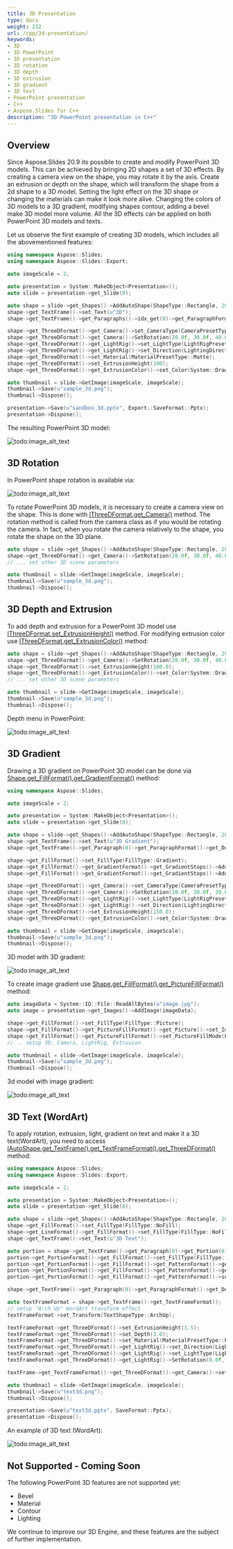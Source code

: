 ```yaml
---
title: 3D Presentation
type: docs
weight: 232
url: /cpp/3d-presentation/
keywords:
- 3D
- 3D PowerPoint
- 3D presentation
- 3D rotation
- 3D depth
- 3D extrusion
- 3D gradient
- 3D text
- PowerPoint presentation
- C++
- Aspose.Slides for C++
description: "3D PowerPoint presentation in C++"
---
```


## Overview
Since Aspose.Slides 20.9 its possible to create and modify PowerPoint 3D models. This can be achieved by bringing 2D shapes a set of 3D effects. By creating a camera 
view on the shape, you may rotate it by the axis. Create an extrusion or depth on the shape, which will transform the shape from a 2d shape to a 3D model. 
Setting the light effect on the 3D shape or changing the materials can make it look more alive. Changing the colors of 3D models to a 3D gradient, 
modifying shapes contour, adding a bevel make 3D model more volume. All the 3D effects can be applied on both PowerPoint 3D models and texts.

Let us observe the first example of creating 3D models, which includes all the abovementioned features:
``` cpp
using namespace Aspose::Slides;
using namespace Aspose::Slides::Export;

auto imageScale = 2;

auto presentation = System::MakeObject<Presentation>();
auto slide = presentation->get_Slide(0);

auto shape = slide->get_Shapes()->AddAutoShape(ShapeType::Rectangle, 200.0f, 150.0f, 200.0f, 200.0f);
shape->get_TextFrame()->set_Text(u"3D");
shape->get_TextFrame()->get_Paragraphs()->idx_get(0)->get_ParagraphFormat()->get_DefaultPortionFormat()->set_FontHeight(64.0f);

shape->get_ThreeDFormat()->get_Camera()->set_CameraType(CameraPresetType::OrthographicFront);
shape->get_ThreeDFormat()->get_Camera()->SetRotation(20.0f, 30.0f, 40.0f);
shape->get_ThreeDFormat()->get_LightRig()->set_LightType(LightRigPresetType::ThreePt);
shape->get_ThreeDFormat()->get_LightRig()->set_Direction(LightingDirection::Top);
shape->get_ThreeDFormat()->set_Material(MaterialPresetType::Matte);
shape->get_ThreeDFormat()->set_ExtrusionHeight(100);
shape->get_ThreeDFormat()->get_ExtrusionColor()->set_Color(System::Drawing::Color::get_Blue());

auto thumbnail = slide->GetImage(imageScale, imageScale);
thumbnail->Save(u"sample_3d.png");
thumbnail->Dispose();

presentation->Save(u"sandbox_3d.pptx", Export::SaveFormat::Pptx);
presentation->Dispose();
```

The resulting PowerPoint 3D model:

![todo:image_alt_text](img_01_01.png)

## 3D Rotation
In PowerPoint shape rotation is available via:

![todo:image_alt_text](img_02_01.png)

To rotate PowerPoint 3D models, it is necessary to create a camera view on the shape. This is done with [IThreeDFormat.get_Camera()](https://reference.aspose.com/slides/cpp/class/aspose.slides.three_d_format#ad2f989bd1fd64fd4136e1f17660035d4) 
method. The rotation method is called from the camera class as if you would be 
rotating the camera. In fact, when you rotate the camera relatively to the shape, you rotate the shape on the 3D plane.

``` cpp
auto shape = slide->get_Shapes()->AddAutoShape(ShapeType::Rectangle, 200.0f, 150.0f, 200.0f, 200.0f);
shape->get_ThreeDFormat()->get_Camera()->SetRotation(20.0f, 30.0f, 40.0f);
// ... set other 3D scene parameters

auto thumbnail = slide->GetImage(imageScale, imageScale);
thumbnail->Save(u"sample_3d.png");
thumbnail->Dispose();
```

## 3D Depth and Extrusion
To add depth and extrusion for a PowerPoint 3D model use 
[IThreeDFormat.set_ExtrusionHeight()](https://reference.aspose.com/slides/cpp/class/aspose.slides.three_d_format#adf0bad4894b1c36d9e4b044ef4978295) method.
For modifying extrusion color use 
[IThreeDFormat.get_ExtrusionColor()](https://reference.aspose.com/slides/cpp/class/aspose.slides.three_d_format#aa7db8859d23a9b4eb2f35f3a42025e9e) method:

``` cpp
auto shape = slide->get_Shapes()->AddAutoShape(ShapeType::Rectangle, 200.0f, 150.0f, 200.0f, 200.0f);
shape->get_ThreeDFormat()->get_Camera()->SetRotation(20.0f, 30.0f, 40.0f);
shape->get_ThreeDFormat()->set_ExtrusionHeight(100.0);
shape->get_ThreeDFormat()->get_ExtrusionColor()->set_Color(System::Drawing::Color::get_Purple());
// ... set other 3D scene parameters

auto thumbnail = slide->GetImage(imageScale, imageScale);
thumbnail->Save(u"sample_3d.png");
thumbnail->Dispose();
```

Depth menu in PowerPoint:

![todo:image_alt_text](img_02_02.png)


## 3D Gradient
Drawing a 3D gradient on PowerPoint 3D model can be done via 
[Shape.get_FillFormat().get_GradientFormat()](https://reference.aspose.com/slides/cpp/class/aspose.slides.fill_format#a1f075336cb7a0e05cd5d7a706b6f4f58) 
method:

``` cpp
using namespace Aspose::Slides;

auto imageScale = 2;

auto presentation = System::MakeObject<Presentation>();
auto slide = presentation->get_Slide(0);

auto shape = slide->get_Shapes()->AddAutoShape(ShapeType::Rectangle, 200.0f, 150.0f, 250.0f, 250.0f);
shape->get_TextFrame()->set_Text(u"3D Gradient");
shape->get_TextFrame()->get_Paragraph(0)->get_ParagraphFormat()->get_DefaultPortionFormat()->set_FontHeight(64.0f);

shape->get_FillFormat()->set_FillType(FillType::Gradient);
shape->get_FillFormat()->get_GradientFormat()->get_GradientStops()->Add(0, System::Drawing::Color::get_Blue());
shape->get_FillFormat()->get_GradientFormat()->get_GradientStops()->Add(100.0f, System::Drawing::Color::get_Orange());

shape->get_ThreeDFormat()->get_Camera()->set_CameraType(CameraPresetType::OrthographicFront);
shape->get_ThreeDFormat()->get_Camera()->SetRotation(10.0f, 20.0f, 30.0f);
shape->get_ThreeDFormat()->get_LightRig()->set_LightType(LightRigPresetType::Flat);
shape->get_ThreeDFormat()->get_LightRig()->set_Direction(LightingDirection::Top);
shape->get_ThreeDFormat()->set_ExtrusionHeight(150.0);
shape->get_ThreeDFormat()->get_ExtrusionColor()->set_Color(System::Drawing::Color::get_DarkOrange());

auto thumbnail = slide->GetImage(imageScale, imageScale);
thumbnail->Save(u"sample_3d.png");
thumbnail->Dispose();
```

3D model with 3D gradient:

![todo:image_alt_text](img_02_03.png)
  
To create image gradient use 
[Shape.get_FillFormat().get_PictureFillFormat()](https://reference.aspose.com/slides/cpp/class/aspose.slides.fill_format#ac01c9a38197ddcd80c180aceeaf155cb) method:
``` cpp
auto imageData = System::IO::File::ReadAllBytes(u"image.jpg");
auto image = presentation->get_Images()->AddImage(imageData);

shape->get_FillFormat()->set_FillType(FillType::Picture);
shape->get_FillFormat()->get_PictureFillFormat()->get_Picture()->set_Image(image);
shape->get_FillFormat()->get_PictureFillFormat()->set_PictureFillMode(PictureFillMode::Stretch);
// .. setup 3D: Camera, LightRig, Extrusion

auto thumbnail = slide->GetImage(imageScale, imageScale);
thumbnail->Save(u"sample_3d.png");
thumbnail->Dispose();
```


3d model with image gradient:

![todo:image_alt_text](img_02_04.png)

## 3D Text (WordArt)
To apply rotation, extrusion, light, gradient on text and make it a 3D text(WordArt), you need to access [IAutoShape.get_TextFrame().get_TextFrameFormat().get_ThreeDFormat()](https://reference.aspose.com/slides/cpp/class/aspose.slides.i_text_frame_format#a5e681109403c2e57aa76a500fe508b30) method:

``` cpp
using namespace Aspose::Slides;
using namespace Aspose::Slides::Export;

auto imageScale = 2;

auto presentation = System::MakeObject<Presentation>();
auto slide = presentation->get_Slide(0);

auto shape = slide->get_Shapes()->AddAutoShape(ShapeType::Rectangle, 200.0f, 150.0f, 250.0f, 250.0f);
shape->get_FillFormat()->set_FillType(FillType::NoFill);
shape->get_LineFormat()->get_FillFormat()->set_FillType(FillType::NoFill);
shape->get_TextFrame()->set_Text(u"3D Text");

auto portion = shape->get_TextFrame()->get_Paragraph(0)->get_Portion(0);
portion->get_PortionFormat()->get_FillFormat()->set_FillType(FillType::Pattern);
portion->get_PortionFormat()->get_FillFormat()->get_PatternFormat()->get_ForeColor()->set_Color(System::Drawing::Color::get_DarkOrange());
portion->get_PortionFormat()->get_FillFormat()->get_PatternFormat()->get_BackColor()->set_Color(System::Drawing::Color::get_White());
portion->get_PortionFormat()->get_FillFormat()->get_PatternFormat()->set_PatternStyle(PatternStyle::LargeGrid);

shape->get_TextFrame()->get_Paragraph(0)->get_ParagraphFormat()->get_DefaultPortionFormat()->set_FontHeight(128.0f);

auto textFrameFormat = shape->get_TextFrame()->get_TextFrameFormat();
// setup "Arch Up" WordArt transform effect
textFrameFormat->set_Transform(TextShapeType::ArchUp);

textFrameFormat->get_ThreeDFormat()->set_ExtrusionHeight(3.5);
textFrameFormat->get_ThreeDFormat()->set_Depth(3.0);
textFrameFormat->get_ThreeDFormat()->set_Material(MaterialPresetType::Plastic);
textFrameFormat->get_ThreeDFormat()->get_LightRig()->set_Direction(LightingDirection::Top);
textFrameFormat->get_ThreeDFormat()->get_LightRig()->set_LightType(LightRigPresetType::Balanced);
textFrameFormat->get_ThreeDFormat()->get_LightRig()->SetRotation(0.0f, 0.0f, 40.0f);

textFrame->get_TextFrameFormat()->get_ThreeDFormat()->get_Camera()->set_CameraType(CameraPresetType::PerspectiveContrastingRightFacing);

auto thumbnail = slide->GetImage(imageScale, imageScale);
thumbnail->Save(u"text3d.png");
thumbnail->Dispose();

presentation->Save(u"text3d.pptx", SaveFormat::Pptx);
presentation->Dispose();
```

An example of 3D text (WordArt):

![todo:image_alt_text](img_02_05.png)

 
## Not Supported - Coming Soon
The following PowerPoint 3D features are not supported yet: 
- Bevel
- Material
- Contour
- Lighting

We continue to improve our 3D Engine, and these features are the subject of further implementation.

 

